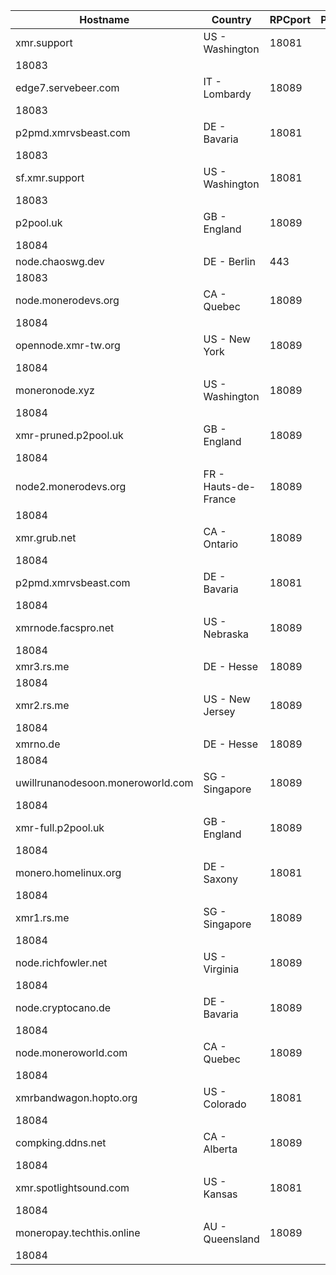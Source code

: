 Hostname | Country | RPCport | P2Pport
--- | --- | --- | ---
xmr.support | US - Washington | 18081
 | 18083
edge7.servebeer.com | IT - Lombardy | 18089
 | 18083
p2pmd.xmrvsbeast.com | DE - Bavaria | 18081
 | 18083
sf.xmr.support | US - Washington | 18081
 | 18083
p2pool.uk | GB - England | 18089
 | 18084
node.chaoswg.dev | DE - Berlin | 443
 | 18083
node.monerodevs.org | CA - Quebec | 18089
 | 18084
opennode.xmr-tw.org | US - New York | 18089
 | 18084
moneronode.xyz | US - Washington | 18089
 | 18084
xmr-pruned.p2pool.uk | GB - England | 18089
 | 18084
node2.monerodevs.org | FR - Hauts-de-France | 18089
 | 18084
xmr.grub.net | CA - Ontario | 18089
 | 18084
p2pmd.xmrvsbeast.com | DE - Bavaria | 18081
 | 18084
xmrnode.facspro.net | US - Nebraska | 18089
 | 18084
xmr3.rs.me | DE - Hesse | 18089
 | 18084
xmr2.rs.me | US - New Jersey | 18089
 | 18084
xmrno.de | DE - Hesse | 18089
 | 18084
uwillrunanodesoon.moneroworld.com | SG - Singapore | 18089
 | 18084
xmr-full.p2pool.uk | GB - England | 18089
 | 18084
monero.homelinux.org | DE - Saxony | 18081
 | 18084
xmr1.rs.me | SG - Singapore | 18089
 | 18084
node.richfowler.net | US - Virginia | 18089
 | 18084
node.cryptocano.de | DE - Bavaria | 18089
 | 18084
node.moneroworld.com | CA - Quebec | 18089
 | 18084
xmrbandwagon.hopto.org | US - Colorado | 18081
 | 18084
compking.ddns.net | CA - Alberta | 18089
 | 18084
xmr.spotlightsound.com | US - Kansas | 18081
 | 18084
moneropay.techthis.online | AU - Queensland | 18089
 | 18084
